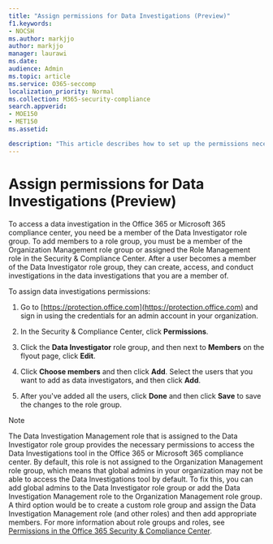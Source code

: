 ```yaml
---
title: "Assign permissions for Data Investigations (Preview)"
f1.keywords:
- NOCSH
ms.author: markjjo
author: markjjo
manager: laurawi
ms.date: 
audience: Admin
ms.topic: article
ms.service: O365-seccomp
localization_priority: Normal
ms.collection: M365-security-compliance 
search.appverid: 
- MOE150
- MET150
ms.assetid: 

description: "This article describes how to set up the permissions necessary to use the Data Investigations tool in Microsoft 365."
---
```


# Assign permissions for Data Investigations (Preview)

To access a data investigation in the Office 365 or Microsoft 365 compliance center, you need be a member of the Data Investigator role group. To add members to a role group, you must be a member of the Organization Management role group or assigned the Role Management role in the Security & Compliance Center. After a user becomes a member of the Data Investigator role group, they can create, access, and conduct investigations in the data investigations that you are a member of.

To assign data investigations permissions:

1. Go to [https://protection.office.com](https://protection.office.com) and sign in using the credentials for an admin account in your organization.

2. In the Security & Compliance Center, click **Permissions**.

3. Click the **Data Investigator** role group, and then next to **Members** on the flyout page, click **Edit**.

4. Click **Choose members** and then click **Add**. Select the users that you want to add as data investigators, and then click **Add**.

5. After you've added all the users, click **Done** and then click **Save** to save the changes to the role group.

> [!NOTE]
> The Data Investigation Management role that is assigned to the Data Investigator role group provides the necessary permissions to access the Data Investigations tool in the Office 365 or Microsoft 365 compliance center. By default, this role is not assigned to the Organization Management role group, which means that global admins in your organization may not be able to access the Data Investigations tool by default. To fix this, you can add global admins to the Data Investigator role group or add the Data Investigation Management role to the Organization Management role group. A third option would be to create a custom role group and assign the Data Investigation Management role (and other roles) and then add appropriate members. For more information about role groups and roles, see [Permissions in the Office 365 Security & Compliance Center](https://docs.microsoft.com/microsoft-365/security/office-365-security/permissions-in-the-security-and-compliance-center).
